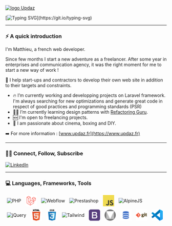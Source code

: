 [<img src="https://www.updaz.fr/img/logo-blue.png" alt="logo Updaz" width="300px" />](https://www.updaz.fr)

[![Typing SVG](https://readme-typing-svg.herokuapp.com?font=Fira+Code&pause=1000&color=1940FF&width=435&lines=Hi+%F0%9F%91%8B+Welcome+on+my+Github+profile+!)](https://git.io/typing-svg)

---

### ⚡️ A quick introduction

I'm Matthieu, a french web developer. 

Since few months I start a new adventure as a freelancer. 
After some year in enterprises and communication agency, it was the right moment for me to start a new way of work !

🚀 I help start-ups and contractors to develop their own web site in addition to their targets and constraints. 

- 🔥 I’m currently working and developping projects on Laravel framework. I'm always searching for new optimizations and generate great code in respect of good practices and programming standards (PSR)
- 👨‍🎓 I’m currently learning design patterns with [Refactoring Guru](https://refactoring.guru/design-patterns). 
- 🆕 I'm open to freelancing projects.
- 🫶 I am passionate about cinema, boxing and DIY.

➡️ For more information : [www.updaz.fr](https://www.updaz.fr)

---

### 🤝🏻 Connect, Follow, Subscribe

[![LinkedIn](https://img.shields.io/badge/LinkedIn-0077B5?style=for-the-badge&logo=linkedin&logoColor=white)](https://www.linkedin.com/in/matthieu-dazord/)


---

### 💻 Languages, Frameworks, Tools

<p float="left">
<img style="padding:5px;" align="center" alt="PHP" height="35px" 
src="https://upload.wikimedia.org/wikipedia/commons/thumb/2/27/PHP-logo.svg/2560px-PHP-logo.svg.png"> 
<img style="padding:5px;" align="center" alt="Laravel" width="35px" src="https://raw.githubusercontent.com/github/explore/56a826d05cf762b2b50ecbe7d492a839b04f3fbf/topics/laravel/laravel.png"> 
<img style="padding:5px;" align="center" alt="Webflow" width="35px" 
src="https://www.svgrepo.com/show/331642/webflow.svg"/>
<img style="padding:5px;" align="center" alt="Prestashop" width="35px"
src="https://cdn-icons-png.flaticon.com/512/825/825533.png"/>
<img style="padding:5px;" align="center" alt="JavaScript" width="35px" src="https://raw.githubusercontent.com/github/explore/80688e429a7d4ef2fca1e82350fe8e3517d3494d/topics/javascript/javascript.png">
<img style="padding:5px;" align="center" alt="AlpineJS" height="35px" 
src="https://avatars.githubusercontent.com/u/59030169?s=280&v=4">
<img style="padding:5px;" align="center" alt="jQuery" height="35px" 
src="https://cdn.worldvectorlogo.com/logos/jquery-4.svg">
<img style="padding:5px;" align="center" alt="HTML" width="35px" src="https://raw.githubusercontent.com/github/explore/80688e429a7d4ef2fca1e82350fe8e3517d3494d/topics/html/html.png">
<img style="padding:5px;" align="center" alt="CSS" width="35px" src="https://raw.githubusercontent.com/github/explore/80688e429a7d4ef2fca1e82350fe8e3517d3494d/topics/css/css.png">
<img style="padding:5px;" align="center" alt="Tailwind" height="35px" src="https://upload.wikimedia.org/wikipedia/commons/thumb/d/d5/Tailwind_CSS_Logo.svg/2048px-Tailwind_CSS_Logo.svg.png">
<img style="padding:5px;" align="center" alt="BootStrap" width="35px" src="https://raw.githubusercontent.com/github/explore/80688e429a7d4ef2fca1e82350fe8e3517d3494d/topics/bootstrap/bootstrap.png">
<img style="padding:5px;" align="center" alt="Material-Design" width="35px" src="https://raw.githubusercontent.com/github/explore/80688e429a7d4ef2fca1e82350fe8e3517d3494d/topics/material-design/material-design.png">
<img style="padding:5px;" align="center" alt="SQL" width="35px" src="https://raw.githubusercontent.com/github/explore/80688e429a7d4ef2fca1e82350fe8e3517d3494d/topics/sql/sql.png">
<img style="padding:5px;" align="center" alt="Git" width="35px" src="https://raw.githubusercontent.com/github/explore/80688e429a7d4ef2fca1e82350fe8e3517d3494d/topics/git/git.png">
<img style="padding:5px;" align="center" alt="VS Code" width="35px" src="https://raw.githubusercontent.com/github/explore/80688e429a7d4ef2fca1e82350fe8e3517d3494d/topics/visual-studio-code/visual-studio-code.png">
</p>

